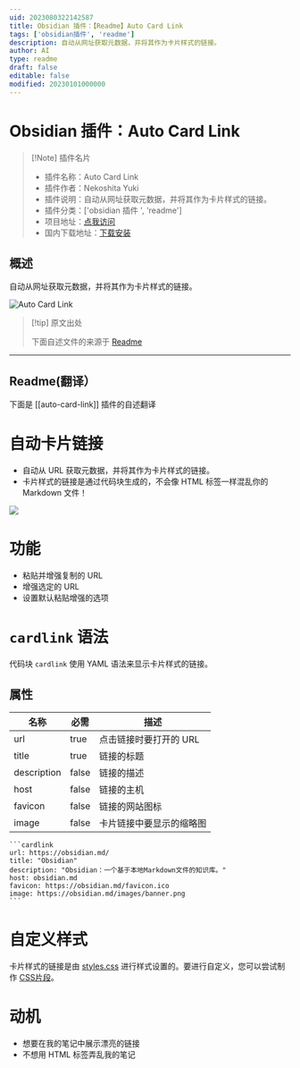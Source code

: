 ```yaml
---
uid: 2023080322142587
title: Obsidian 插件：【Readme】Auto Card Link
tags: ['obsidian插件', 'readme']
description: 自动从网址获取元数据，并将其作为卡片样式的链接。
author: AI
type: readme
draft: false
editable: false
modified: 20230101000000
---
```


# Obsidian 插件：Auto Card Link

> [!Note] 插件名片
> - 插件名称：Auto Card Link
> - 插件作者：Nekoshita Yuki
> - 插件说明：自动从网址获取元数据，并将其作为卡片样式的链接。
> - 插件分类：['obsidian 插件 ', 'readme']
> - 项目地址：[点我访问](https://github.com/nekoshita/obsidian-auto-card-link)
> - 国内下载地址：[下载安装](https://pkmer.cn/products/plugin/pluginMarket/?auto-card-link)

## 概述

自动从网址获取元数据，并将其作为卡片样式的链接。

![Auto Card Link](https://cdn.pkmer.cn/covers/auto-card-link.gif!pkmer)

> [!tip] 原文出处
>
>下面自述文件的来源于 [Readme](https://ghproxy.net/https://raw.githubusercontent.com/nekoshita/obsidian-auto-card-link/main/README.md)
>

---

## Readme(翻译）

下面是 [[auto-card-link]] 插件的自述翻译

# 自动卡片链接

- 自动从 URL 获取元数据，并将其作为卡片样式的链接。
- 卡片样式的链接是通过代码块生成的，不会像 HTML 标签一样混乱你的 Markdown 文件！

![](demo.gif)

# 功能

- 粘贴并增强复制的 URL
- 增强选定的 URL
- 设置默认粘贴增强的选项

# `cardlink` 语法

代码块 `cardlink` 使用 YAML 语法来显示卡片样式的链接。

## 属性

|名称|必需|描述|
|---|---|---|
|url|true|点击链接时要打开的 URL|
|title|true|链接的标题|
|description|false|链接的描述|
|host|false|链接的主机|
|favicon|false|链接的网站图标|
|image|false|卡片链接中要显示的缩略图|

```
​```cardlink
url: https://obsidian.md/
title: "Obsidian"
description: "Obsidian：一个基于本地Markdown文件的知识库。"
host: obsidian.md
favicon: https://obsidian.md/favicon.ico
image: https://obsidian.md/images/banner.png
​```
```

# 自定义样式

卡片样式的链接是由 [styles.css](./styles.css) 进行样式设置的。要进行自定义，您可以尝试制作 [CSS片段](https://help.obsidian.md/How+to/Add+custom+styles#Use+Themes+and+or+CSS+snippets)。

# 动机

- 想要在我的笔记中展示漂亮的链接
- 不想用 HTML 标签弄乱我的笔记




